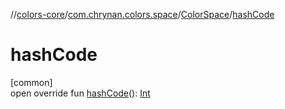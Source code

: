 //[colors-core](../../../index.md)/[com.chrynan.colors.space](../index.md)/[ColorSpace](index.md)/[hashCode](hash-code.md)

# hashCode

[common]\
open override fun [hashCode](hash-code.md)(): [Int](https://kotlinlang.org/api/latest/jvm/stdlib/kotlin/-int/index.html)
